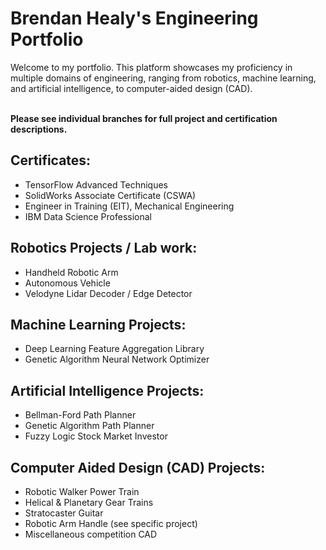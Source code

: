 # Brendan Healy's Engineering Portfolio
Welcome to my portfolio. This platform showcases my proficiency in multiple domains of engineering, ranging from robotics, machine learning, and artificial intelligence, to computer-aided design (CAD). <br /><br />

**Please see individual branches for full project and certification descriptions.**

## Certificates:
- TensorFlow Advanced Techniques
- SolidWorks Associate Certificate (CSWA)
- Engineer in Training (EIT), Mechanical Engineering
- IBM Data Science Professional

## Robotics Projects / Lab work:
- Handheld Robotic Arm
- Autonomous Vehicle
- Velodyne Lidar Decoder / Edge Detector

## Machine Learning Projects:
- Deep Learning Feature Aggregation Library
- Genetic Algorithm Neural Network Optimizer

## Artificial Intelligence Projects:
- Bellman-Ford Path Planner
- Genetic Algorithm Path Planner
- Fuzzy Logic Stock Market Investor

## Computer Aided Design (CAD) Projects:
- Robotic Walker Power Train
- Helical & Planetary Gear Trains
- Stratocaster Guitar
- Robotic Arm Handle (see specific project)
- Miscellaneous competition CAD

